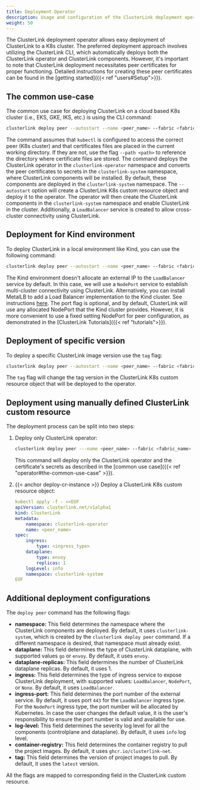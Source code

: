 ```yaml
---
title: Deployment Operator
description: Usage and configuration of the ClusterLink deployment operator.
weight: 50
---
```

The ClusterLink deployment operator allows easy deployment of ClusterLink to a K8s cluster.
The preferred deployment approach involves utilizing the ClusterLink CLI,
which automatically deploys both the ClusterLink operator and ClusterLink components.
However, it's important to note that ClusterLink deployment necessitates peer certificates for proper functioning.
Detailed instructions for creating these peer certificates can be found in the [getting started]({{< ref "users#Setup">}}).

## The common use-case

The common use case for deploying ClusterLink on a cloud based K8s cluster (i.e., EKS, GKE, IKS, etc.) is using the CLI command:

```sh
clusterlink deploy peer --autostart --name <peer_name> --fabric <fabric_name>
```

The command assumes that `kubectl` is configured to access the correct peer (K8s cluster)
and that certificates files are placed in the current working directory.
If they are not, use the flag `--path <path>` to reference the directory where certificate files are stored.
The command deploys the ClusterLink operator in the `clusterlink-operator` namespace and converts
the peer certificates to secrets in the `clusterlink-system` namespace, where ClusterLink components will be installed.
By default, these components are deployed in the `clusterlink-system` namespace.
The `--autostart` option will create a ClusterLink K8s custom resource object and deploy it to the operator.
The operator will then create the ClusterLink components in the `clusterlink-system` namespace and enable ClusterLink in the cluster.
Additionally, a `LoadBalancer` service is created to allow cross-cluster connectivity using ClusterLink.

## Deployment for Kind environment

To deploy ClusterLink in a local environment like Kind, you can use the following command:

```sh
clusterlink deploy peer --autostart --name <peer_name> --fabric <fabric_name> --ingress=NodePort --ingress-port=30443
```

The Kind environment doesn't allocate an external IP to the `LoadBalancer` service by default.
In this case, we will use a `NodePort` service to establish multi-cluster connectivity using ClusterLink.
Alternatively, you can install MetalLB to add a Load Balancer implementation to the Kind cluster. See instructions
[here](https://kind.sigs.k8s.io/docs/user/loadbalancer/).
The port flag is optional, and by default, ClusterLink will use any allocated NodePort that the Kind cluster provides.
However, it is more convenient to use a fixed setting NodePort for peer configuration, as demonstrated in the [ClusterLink Tutorials]({{< ref "tutorials">}}).


## Deployment of specific version

To deploy a specific ClusterLink image version use the `tag` flag:

```sh
clusterlink deploy peer --autostart --name <peer_name> --fabric <fabric_name> --tag <version_tag>
```

The `tag` flag will change the tag version in the ClusterLink K8s custom resource object that will be deployed to the operator.

## Deployment using manually defined ClusterLink custom resource

The deployment process can be split into two steps:

1. Deploy only ClusterLink operator:

    ```sh
    clusterlink deploy peer ---name <peer_name> --fabric <fabric_name>
    ```

    This command will deploy only the ClusterLink operator and the certificate's secrets as described in the [common use case]({{< ref "operator#the-common-use-case" >}}).

1. {{< anchor deploy-cr-instance >}} Deploy a ClusterLink K8s custom resource object:

    ```yaml
    kubectl apply -f - <<EOF
    apiVersion: clusterlink.net/v1alpha1
    kind: ClusterLink
    metadata:
        namespace: clusterlink-operator
        name: <peer_name>
    spec:
        ingress:
            type: <ingress_type>
        dataplane:
            type: envoy
            replicas: 1
        logLevel: info
        namespace: clusterlink-system
    EOF
    ```

## Additional deployment configurations

The `deploy peer` command has the following flags:

- **namespace:** This field determines the namespace where the ClusterLink components are deployed.
 By default, it uses `clusterlink-system`, which is created by the `clusterlink deploy peer` command.
 If a different namespace is desired, that namespace must already exist.
- **dataplane:** This field determines the type of ClusterLink dataplane, with supported values `go` or `envoy`. By default, it uses `envoy`.
- **dataplane-replicas:** This field determines the number of ClusterLink dataplane replicas. By default, it uses 1.
- **ingress:** This field determines the type of ingress service to expose ClusterLink deployment,
  with supported values: `LoadBalancer`, `NodePort`, or `None`. By default, it uses `LoadBalancer`.
- **ingress-port:** This field determines the port number of the external service.
  By default, it uses port `443` for the `LoadBalancer` ingress type.
  For the `NodePort` ingress type, the port number will be allocated by Kubernetes.
  In case the user changes the default value, it is the user's responsibility to ensure the port number is valid and available for use.
- **log-level:** This field determines the severity log level for all the components (controlplane and dataplane).
  By default, it uses `info` log level.
- **container-registry:** This field determines the container registry to pull the project images.
  By default, it uses `ghcr.io/clusterlink-net`.
- **tag:** This field determines the version of project images to pull. By default, it uses the `latest` version.

All the flags are mapped to corresponding field in the ClusterLink custom resource.
